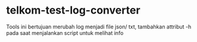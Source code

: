 # telkom-test-log-converter

Tools ini bertujuan merubah log menjadi file json/ txt, tambahkan attribut -h pada saat menjalankan script untuk melihat info
